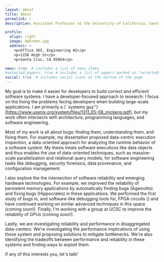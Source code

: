 ```yaml
---
layout: about
title: About
permalink: /
description: Assistant Professor at the University of California, Santa Cruz. <br /> I'm looking for graduate students interested in starting Fall 2022! <br/>(Click here)[https://grad.soe.ucsc.edu/cse] for information about CSE at UC Santa Cruz; (click here)[https://applygrad.ucsc.edu/apply/] to go directly to the application page

profile:
  align: right
  image: AQGreen.jpg
  address: >
    <p>Office 365, Engineering #2</p>
    <p>1156 High St</p>
    <p>Santa Cruz, CA 95064</p>

news: true  # includes a list of news items
#selected_papers: true # includes a list of papers marked as "selected={true}"
social: true  # includes social icons at the bottom of the page
---
```


My goal is to make it easier for developers to build correct and
efficient software systems.  I have a developer-focused approach to
research: I focus on the fixing the problems facing developers when
building large-scale applications.  I am primarily a (``systems
guy'')[https://www.usenix.org/system/files/1311_05-08_mickens.pdf],
but my work often intersects with architecture, programming languages,
and software engineering.

Most of my work is all about bugs: finding them, understanding them,
and fixing them.  For example, my dissertation proposed data-centric
execution inspection, a data-oriented approach for analyzing the
runtime behavior of a software system.  My thesis treats software
executions like data objects and thus enables the use of data-oriented
techniques, such as massive-scale parallelization and relational query
models, for software engineering tasks like debugging, security
forensics, data provenance, and configuration management.

I also explore the the intersection of software reliability and
emerging hardware technologies.  For example, we improved the
reliability of persistent memory applications by automatically finding
bugs (Agamotto) and fixing bugs (Hippocrates) in these applications.
We performed the first study of bugs in, and software-like debugging
tools for, FPGA circuits () and have continued working on similar
advanced techniques in this space (coming soon!).  Finally, I'm
working with a group at UCSC to improve the reliability of GPUs
(coming soon!).

Lastly, we are investigating reliability and performance in
disaggregated data-centers.  We're investigating the performance
implications of using these system and proposing solutions to mitigate
bottlenecks.  We're also identifying the tradeoffs between performance
and reliability in these systems and finding ways to exploit them.

If any of this interests you, let's talk!
